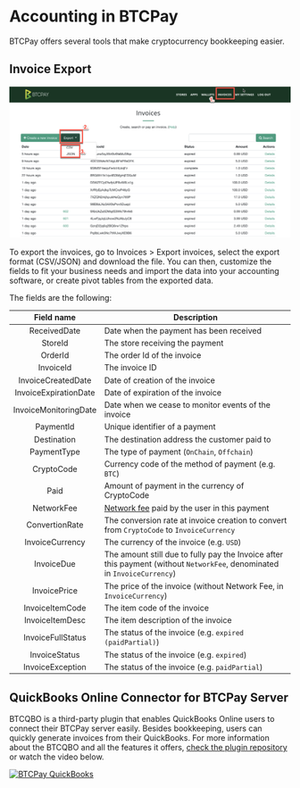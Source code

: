 # Accounting in BTCPay

BTCPay offers several tools that make cryptocurrency bookkeeping easier.

## Invoice Export
![Invoice exporting in BTCPay](img/BTCPayInvoiceExport.png)

To export the invoices, go to Invoices > Export invoices, select the export format (CSV/JSON) and download the file. You can then, customize the fields to fit your business needs and import the data into your accounting software, or create pivot tables from the exported data.

The fields are the following:

| Field name  |  Description |
|:-:|---|
| ReceivedDate  | Date when the payment has been received  |
| StoreId |  The store receiving the payment |
| OrderId  | The order Id of the invoice  |
| InvoiceId  | The invoice ID |
| InvoiceCreatedDate  | Date of creation of the invoice |
| InvoiceExpirationDate  | Date of expiration of the invoice |
| InvoiceMonitoringDate  | Date when we cease to monitor events of the invoice |
| PaymentId | Unique identifier of a payment |
| Destination | The destination address the customer paid to |
| PaymentType | The type of payment (`OnChain`, `Offchain`) |
| CryptoCode | Currency code of the method of payment (e.g. `BTC`) |
| Paid | Amount of payment in the currency of CryptoCode |
| NetworkFee | [Network fee](FAQ-Stores.md#add-network-fee-to-invoice-vary-with-mining-fees) paid by the user in this payment |
| ConvertionRate | The conversion rate at invoice creation to convert from `CryptoCode` to `InvoiceCurrency` |
| InvoiceCurrency | The currency of the invoice (e.g. `USD`) |
| InvoiceDue | The amount still due to fully pay the Invoice after this payment (without `NetworkFee`, denominated in `InvoiceCurrency`) |
| InvoicePrice | The price of the invoice (without Network Fee, in `InvoiceCurrency`) |
| InvoiceItemCode | The item code of the invoice |
| InvoiceItemDesc | The item description of the invoice |
| InvoiceFullStatus | The status of the invoice (e.g. `expired (paidPartial)`) |
| InvoiceStatus | The status of the invoice (e.g. `expired`) |
| InvoiceException | The status of the invoice (e.g. `paidPartial`) |

## QuickBooks Online Connector for BTCPay Server
BTCQBO is a third-party plugin that enables QuickBooks Online users to connect their BTCPay server easily. Besides bookkeeping, users can quickly generate invoices from their QuickBooks. For more information about the BTCQBO and all the features it offers, [check the plugin repository](https://github.com/JeffVandrewJr/btcqbo) or watch the video below.

[![BTCPay QuickBooks](https://img.youtube.com/vi/srgwL9ozg6c/mqdefault.jpg)](https://www.youtube.com/watch?v=srgwL9ozg6c "BTCPay QuickBooks")
